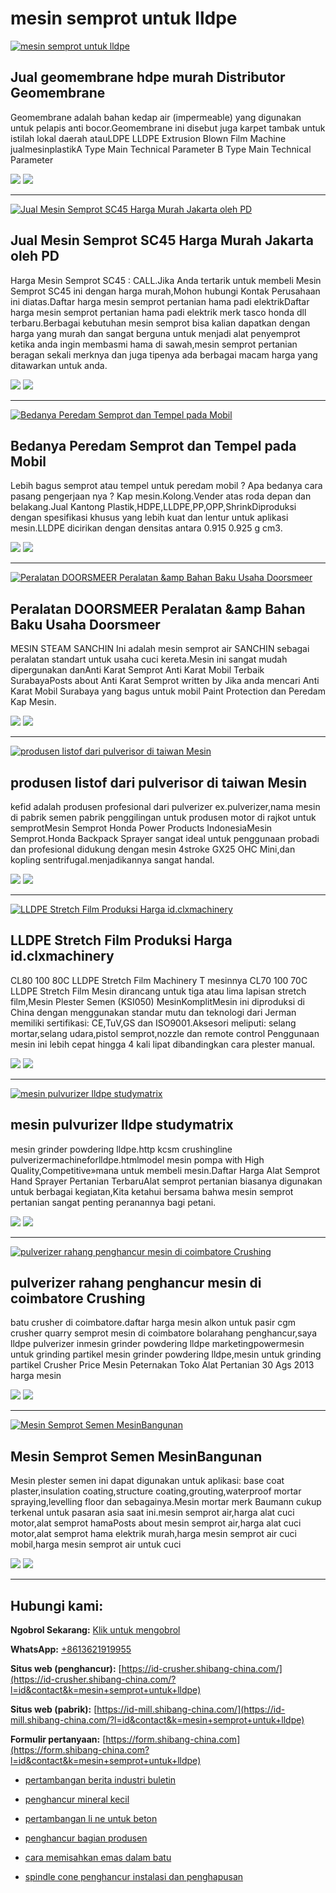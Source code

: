 # mesin semprot untuk lldpe

<a href="https://swt.shibang-china.com/?l=id&img&k=mesin+semprot+untuk+lldpe" target="_blank">![mesin semprot untuk lldpe](http://static.shibang-china.com/all-800x300/1005.jpg)</a>

## Jual geomembrane hdpe murah Distributor Geomembrane
Geomembrane adalah bahan kedap air (impermeable) yang digunakan untuk pelapis anti bocor.Geomembrane ini disebut juga karpet tambak untuk istilah lokal daerah atauLDPE LLDPE Extrusion Blown Film Machine jualmesinplastikA Type Main Technical Parameter B Type Main Technical Parameter


<a href="https://whatsapp.shibangsoft.com/WhatsApp.php" target="_blank" title="WhatsApp">![](http://static.shibang-china.com/icon/whatsapp.png)</a> <a href="https://swt.shibang-china.com/?l=id&icon&k=mesin+semprot+untuk+lldpe" target="_blank">![](http://static.shibang-china.com/icon/chat-id.png)</a>

---

<a href="https://swt.shibang-china.com/?l=id&img&k=mesin+semprot+untuk+lldpe" target="_blank">![Jual Mesin Semprot SC45 Harga Murah Jakarta oleh PD](http://static.shibang-china.com/all-800x300/1067.jpg)</a>

## Jual Mesin Semprot SC45 Harga Murah Jakarta oleh PD
Harga Mesin Semprot SC45 : CALL.Jika Anda tertarik untuk membeli Mesin Semprot SC45 ini dengan harga murah,Mohon hubungi Kontak Perusahaan ini diatas.Daftar harga mesin semprot pertanian hama padi elektrikDaftar harga mesin semprot pertanian hama padi elektrik merk tasco honda dll terbaru.Berbagai kebutuhan mesin semprot bisa kalian dapatkan dengan harga yang murah dan sangat berguna untuk menjadi alat penyemprot ketika anda ingin membasmi hama di sawah,mesin semprot pertanian beragan sekali merknya dan juga tipenya ada berbagai macam harga yang ditawarkan untuk anda.


<a href="https://whatsapp.shibangsoft.com/WhatsApp.php" target="_blank" title="WhatsApp">![](http://static.shibang-china.com/icon/whatsapp.png)</a> <a href="https://swt.shibang-china.com/?l=id&icon&k=mesin+semprot+untuk+lldpe" target="_blank">![](http://static.shibang-china.com/icon/chat-id.png)</a>

---

<a href="https://swt.shibang-china.com/?l=id&img&k=mesin+semprot+untuk+lldpe" target="_blank">![Bedanya Peredam Semprot dan Tempel pada Mobil](http://static.shibang-china.com/all-800x300/505.jpg)</a>

## Bedanya Peredam Semprot dan Tempel pada Mobil
Lebih bagus semprot atau tempel untuk peredam mobil ? Apa bedanya cara pasang pengerjaan nya ? Kap mesin.Kolong.Vender atas roda depan dan belakang.Jual Kantong Plastik,HDPE,LLDPE,PP,OPP,ShrinkDiproduksi dengan spesifikasi khusus yang lebih kuat dan lentur untuk aplikasi mesin.LLDPE dicirikan dengan densitas antara 0.915 0.925 g cm3.


<a href="https://whatsapp.shibangsoft.com/WhatsApp.php" target="_blank" title="WhatsApp">![](http://static.shibang-china.com/icon/whatsapp.png)</a> <a href="https://swt.shibang-china.com/?l=id&icon&k=mesin+semprot+untuk+lldpe" target="_blank">![](http://static.shibang-china.com/icon/chat-id.png)</a>

---

<a href="https://swt.shibang-china.com/?l=id&img&k=mesin+semprot+untuk+lldpe" target="_blank">![Peralatan DOORSMEER Peralatan &amp Bahan Baku Usaha Doorsmeer](http://static.shibang-china.com/all-800x300/152.jpg)</a>

## Peralatan DOORSMEER Peralatan &amp Bahan Baku Usaha Doorsmeer
MESIN STEAM SANCHIN Ini adalah mesin semprot air SANCHIN sebagai peralatan standart untuk usaha cuci kereta.Mesin ini sangat mudah dipergunakan danAnti Karat Semprot Anti Karat Mobil Terbaik SurabayaPosts about Anti Karat Semprot written by Jika anda mencari Anti Karat Mobil Surabaya yang bagus untuk mobil Paint Protection dan Peredam Kap Mesin.


<a href="https://whatsapp.shibangsoft.com/WhatsApp.php" target="_blank" title="WhatsApp">![](http://static.shibang-china.com/icon/whatsapp.png)</a> <a href="https://swt.shibang-china.com/?l=id&icon&k=mesin+semprot+untuk+lldpe" target="_blank">![](http://static.shibang-china.com/icon/chat-id.png)</a>

---

<a href="https://swt.shibang-china.com/?l=id&img&k=mesin+semprot+untuk+lldpe" target="_blank">![produsen listof dari pulverisor di taiwan Mesin](http://static.shibang-china.com/all-800x300/1077.jpg)</a>

## produsen listof dari pulverisor di taiwan Mesin
kefid adalah produsen profesional dari pulverizer ex.pulverizer,nama mesin di pabrik semen pabrik penggilingan untuk produsen motor di rajkot untuk semprotMesin Semprot Honda Power Products IndonesiaMesin Semprot.Honda Backpack Sprayer sangat ideal untuk penggunaan probadi dan profesional didukung dengan mesin 4stroke GX25 OHC Mini,dan kopling sentrifugal.menjadikannya sangat handal.


<a href="https://whatsapp.shibangsoft.com/WhatsApp.php" target="_blank" title="WhatsApp">![](http://static.shibang-china.com/icon/whatsapp.png)</a> <a href="https://swt.shibang-china.com/?l=id&icon&k=mesin+semprot+untuk+lldpe" target="_blank">![](http://static.shibang-china.com/icon/chat-id.png)</a>

---

<a href="https://swt.shibang-china.com/?l=id&img&k=mesin+semprot+untuk+lldpe" target="_blank">![LLDPE Stretch Film Produksi Harga id.clxmachinery](http://static.shibang-china.com/all-800x300/787.jpg)</a>

## LLDPE Stretch Film Produksi Harga id.clxmachinery
CL80 100 80C LLDPE Stretch Film Machinery T mesinnya CL70 100 70C LLDPE Stretch Film Mesin dirancang untuk tiga atau lima lapisan stretch film,Mesin Plester Semen (KSI050) MesinKomplitMesin ini diproduksi di China dengan menggunakan standar mutu dan teknologi dari Jerman memiliki sertifikasi: CE,TuV,GS dan ISO9001.Aksesori meliputi: selang mortar,selang udara,pistol semprot,nozzle dan remote control Penggunaan mesin ini lebih cepat hingga 4 kali lipat dibandingkan cara plester manual.


<a href="https://whatsapp.shibangsoft.com/WhatsApp.php" target="_blank" title="WhatsApp">![](http://static.shibang-china.com/icon/whatsapp.png)</a> <a href="https://swt.shibang-china.com/?l=id&icon&k=mesin+semprot+untuk+lldpe" target="_blank">![](http://static.shibang-china.com/icon/chat-id.png)</a>

---

<a href="https://swt.shibang-china.com/?l=id&img&k=mesin+semprot+untuk+lldpe" target="_blank">![mesin pulvurizer lldpe studymatrix](http://static.shibang-china.com/all-800x300/678.jpg)</a>

## mesin pulvurizer lldpe studymatrix
mesin grinder powdering lldpe.http kcsm crushingline pulverizermachineforlldpe.htmlmodel mesin pompa with High Quality,Competitive»mana untuk membeli mesin.Daftar Harga Alat Semprot Hand Sprayer Pertanian TerbaruAlat semprot pertanian biasanya digunakan untuk berbagai kegiatan,Kita ketahui bersama bahwa mesin semprot pertanian sangat penting peranannya bagi petani.


<a href="https://whatsapp.shibangsoft.com/WhatsApp.php" target="_blank" title="WhatsApp">![](http://static.shibang-china.com/icon/whatsapp.png)</a> <a href="https://swt.shibang-china.com/?l=id&icon&k=mesin+semprot+untuk+lldpe" target="_blank">![](http://static.shibang-china.com/icon/chat-id.png)</a>

---

<a href="https://swt.shibang-china.com/?l=id&img&k=mesin+semprot+untuk+lldpe" target="_blank">![pulverizer rahang penghancur mesin di coimbatore Crushing](http://static.shibang-china.com/all-800x300/42.jpg)</a>

## pulverizer rahang penghancur mesin di coimbatore Crushing
batu crusher di coimbatore.daftar harga mesin alkon untuk pasir cgm crusher quarry semprot mesin di coimbatore bolarahang penghancur,saya lldpe pulverizer inmesin grinder powdering lldpe marketingpowermesin untuk grinding partikel mesin grinder powdering lldpe,mesin untuk grinding partikel Crusher Price Mesin Peternakan Toko Alat Pertanian 30 Ags 2013 harga mesin


<a href="https://whatsapp.shibangsoft.com/WhatsApp.php" target="_blank" title="WhatsApp">![](http://static.shibang-china.com/icon/whatsapp.png)</a> <a href="https://swt.shibang-china.com/?l=id&icon&k=mesin+semprot+untuk+lldpe" target="_blank">![](http://static.shibang-china.com/icon/chat-id.png)</a>

---

<a href="https://swt.shibang-china.com/?l=id&img&k=mesin+semprot+untuk+lldpe" target="_blank">![Mesin Semprot Semen MesinBangunan](http://static.shibang-china.com/all-800x300/523.jpg)</a>

## Mesin Semprot Semen MesinBangunan
Mesin plester semen ini dapat digunakan untuk aplikasi: base coat plaster,insulation coating,structure coating,grouting,waterproof mortar spraying,levelling floor dan sebagainya.Mesin mortar merk Baumann cukup terkenal untuk pasaran asia saat ini.mesin semprot air,harga alat cuci motor,alat semprot hamaPosts about mesin semprot air,harga alat cuci motor,alat semprot hama elektrik murah,harga mesin semprot air cuci mobil,harga mesin semprot air untuk cuci


<a href="https://whatsapp.shibangsoft.com/WhatsApp.php" target="_blank" title="WhatsApp">![](http://static.shibang-china.com/icon/whatsapp.png)</a> <a href="https://swt.shibang-china.com/?l=id&icon&k=mesin+semprot+untuk+lldpe" target="_blank">![](http://static.shibang-china.com/icon/chat-id.png)</a>

---
## Hubungi kami:

**Ngobrol Sekarang:** [Klik untuk mengobrol](https://swt.shibang-china.com?l=id&contact&k=mesin+semprot+untuk+lldpe)

**WhatsApp:**  [+8613621919955](https://whatsapp.shibangsoft.com/WhatsApp.php)

**Situs web (penghancur):** [https://id-crusher.shibang-china.com/](https://id-crusher.shibang-china.com/?l=id&contact&k=mesin+semprot+untuk+lldpe)

**Situs web (pabrik):** [https://id-mill.shibang-china.com/](https://id-mill.shibang-china.com/?l=id&contact&k=mesin+semprot+untuk+lldpe)

**Formulir pertanyaan:** [https://form.shibang-china.com](https://form.shibang-china.com?l=id&contact&k=mesin+semprot+untuk+lldpe)

* [pertambangan berita industri buletin](../32/pertambangan%20berita%20industri%20buletin.md)

* [penghancur mineral kecil](../39/penghancur%20mineral%20kecil.md)

* [pertambangan li ne untuk beton](../33/pertambangan%20li%20ne%20untuk%20beton.md)

* [penghancur bagian produsen](../35/penghancur%20bagian%20produsen.md)

* [cara memisahkan emas dalam batu](../31/cara%20memisahkan%20emas%20dalam%20batu.md)

* [spindle cone penghancur instalasi dan penghapusan](../40/spindle%20cone%20penghancur%20instalasi%20dan%20penghapusan.md)